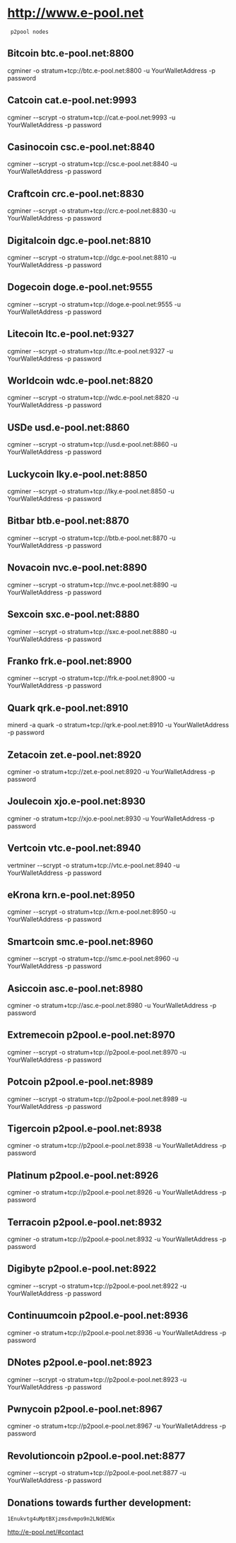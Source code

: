 http://www.e-pool.net
======================================================================================
     p2pool nodes



Bitcoin 	btc.e-pool.net:8800
--------------------------------------------------------------------------------------
cgminer -o stratum+tcp://btc.e-pool.net:8800 -u YourWalletAddress -p password


Catcoin 	cat.e-pool.net:9993
--------------------------------------------------------------------------------------
cgminer --scrypt -o stratum+tcp://cat.e-pool.net:9993 -u YourWalletAddress -p password


Casinocoin 	csc.e-pool.net:8840
--------------------------------------------------------------------------------------
cgminer --scrypt -o stratum+tcp://csc.e-pool.net:8840 -u YourWalletAddress -p password


Craftcoin 	crc.e-pool.net:8830
--------------------------------------------------------------------------------------
cgminer --scrypt -o stratum+tcp://crc.e-pool.net:8830 -u YourWalletAddress -p password


Digitalcoin 	dgc.e-pool.net:8810
--------------------------------------------------------------------------------------
cgminer --scrypt -o stratum+tcp://dgc.e-pool.net:8810 -u YourWalletAddress -p password


Dogecoin 	doge.e-pool.net:9555
--------------------------------------------------------------------------------------
cgminer --scrypt -o stratum+tcp://doge.e-pool.net:9555 -u YourWalletAddress -p password


Litecoin 	ltc.e-pool.net:9327
--------------------------------------------------------------------------------------
cgminer --scrypt -o stratum+tcp://ltc.e-pool.net:9327 -u YourWalletAddress -p password


Worldcoin 	wdc.e-pool.net:8820 	
--------------------------------------------------------------------------------------
cgminer --scrypt -o stratum+tcp://wdc.e-pool.net:8820 -u YourWalletAddress -p password


USDe 	usd.e-pool.net:8860 	
--------------------------------------------------------------------------------------
cgminer --scrypt -o stratum+tcp://usd.e-pool.net:8860 -u YourWalletAddress -p password


Luckycoin 	lky.e-pool.net:8850 	
--------------------------------------------------------------------------------------
cgminer --scrypt -o stratum+tcp://lky.e-pool.net:8850 -u YourWalletAddress -p password


Bitbar 	btb.e-pool.net:8870 	
--------------------------------------------------------------------------------------
cgminer --scrypt -o stratum+tcp://btb.e-pool.net:8870 -u YourWalletAddress -p password


Novacoin 	nvc.e-pool.net:8890 	
--------------------------------------------------------------------------------------
cgminer --scrypt -o stratum+tcp://nvc.e-pool.net:8890 -u YourWalletAddress -p password


Sexcoin 	sxc.e-pool.net:8880 	
--------------------------------------------------------------------------------------
cgminer --scrypt -o stratum+tcp://sxc.e-pool.net:8880 -u YourWalletAddress -p password


Franko 	frk.e-pool.net:8900 	
--------------------------------------------------------------------------------------
cgminer --scrypt -o stratum+tcp://frk.e-pool.net:8900 -u YourWalletAddress -p password


Quark 	qrk.e-pool.net:8910 	
--------------------------------------------------------------------------------------
minerd -a quark -o stratum+tcp://qrk.e-pool.net:8910 -u YourWalletAddress -p password


Zetacoin 	zet.e-pool.net:8920 	
--------------------------------------------------------------------------------------
cgminer -o stratum+tcp://zet.e-pool.net:8920 -u YourWalletAddress -p password


Joulecoin 	xjo.e-pool.net:8930 	
--------------------------------------------------------------------------------------
cgminer -o stratum+tcp://xjo.e-pool.net:8930 -u YourWalletAddress -p password


Vertcoin 	vtc.e-pool.net:8940 	
--------------------------------------------------------------------------------------
vertminer --scrypt -o stratum+tcp://vtc.e-pool.net:8940 -u YourWalletAddress -p password


eKrona 	krn.e-pool.net:8950 	
--------------------------------------------------------------------------------------
cgminer --scrypt -o stratum+tcp://krn.e-pool.net:8950 -u YourWalletAddress -p password


Smartcoin 	smc.e-pool.net:8960 	
--------------------------------------------------------------------------------------
cgminer --scrypt -o stratum+tcp://smc.e-pool.net:8960 -u YourWalletAddress -p password


Asiccoin 	asc.e-pool.net:8980 	
--------------------------------------------------------------------------------------
cgminer -o stratum+tcp://asc.e-pool.net:8980 -u YourWalletAddress -p password


Extremecoin 	p2pool.e-pool.net:8970 	
--------------------------------------------------------------------------------------
cgminer --scrypt -o stratum+tcp://p2pool.e-pool.net:8970 -u YourWalletAddress -p password


Potcoin 	p2pool.e-pool.net:8989 	
--------------------------------------------------------------------------------------
cgminer --scrypt -o stratum+tcp://p2pool.e-pool.net:8989 -u YourWalletAddress -p password


Tigercoin 	p2pool.e-pool.net:8938 	
--------------------------------------------------------------------------------------
cgminer -o stratum+tcp://p2pool.e-pool.net:8938 -u YourWalletAddress -p password


Platinum 	p2pool.e-pool.net:8926 	
--------------------------------------------------------------------------------------
cgminer -o stratum+tcp://p2pool.e-pool.net:8926 -u YourWalletAddress -p password

Terracoin	p2pool.e-pool.net:8932	
--------------------------------------------------------------------------------------
cgminer -o stratum+tcp://p2pool.e-pool.net:8932 -u YourWalletAddress -p password

Digibyte	p2pool.e-pool.net:8922	
--------------------------------------------------------------------------------------
cgminer --scrypt -o stratum+tcp://p2pool.e-pool.net:8922 -u YourWalletAddress -p password

Continuumcoin 	p2pool.e-pool.net:8936 	
--------------------------------------------------------------------------------------
cgminer -o stratum+tcp://p2pool.e-pool.net:8936 -u YourWalletAddress -p password

DNotes 	p2pool.e-pool.net:8923 	
--------------------------------------------------------------------------------------
cgminer --scrypt -o stratum+tcp://p2pool.e-pool.net:8923 -u YourWalletAddress -p password

Pwnycoin 	p2pool.e-pool.net:8967 	
--------------------------------------------------------------------------------------
cgminer -o stratum+tcp://p2pool.e-pool.net:8967 -u YourWalletAddress -p password


Revolutioncoin 	p2pool.e-pool.net:8877 	
--------------------------------------------------------------------------------------
cgminer --scrypt -o stratum+tcp://p2pool.e-pool.net:8877 -u YourWalletAddress -p password


Donations towards further development:
-------------------------
	1Enukvtg4uMptBXjzmsdvmpo9n2LNdENGx
	
http://e-pool.net/#contact


